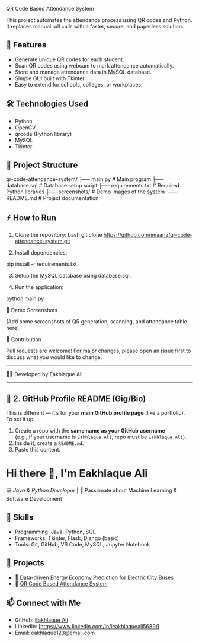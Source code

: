 QR Code Based Attendance System

This project automates the attendance process using QR codes and Python.  
It replaces manual roll calls with a faster, secure, and paperless solution.

## 🚀 Features
- Generate unique QR codes for each student.
- Scan QR codes using webcam to mark attendance automatically.
- Store and manage attendance data in MySQL database.
- Simple GUI built with Tkinter.
- Easy to extend for schools, colleges, or workplaces.

## 🛠 Technologies Used
- Python  
- OpenCV  
- qrcode (Python library)  
- MySQL  
- Tkinter  

## 📂 Project Structure

qr-code-attendance-system/ ├── main.py            # Main program ├── database.sql       # Database setup script ├── requirements.txt   # Required Python libraries ├── screenshots/       # Demo images of the system └── README.md          # Project documentation

## ⚡ How to Run
1. Clone the repository:
   bash
   git clone https://github.com/imaariz/qr-code-attendance-system.git

2. Install dependencies:

pip install -r requirements.txt


3. Setup the MySQL database using database.sql.


4. Run the application:

python main.py



📸 Demo Screenshots

(Add some screenshots of QR generation, scanning, and attendance table here)

🤝 Contribution

Pull requests are welcome! For major changes, please open an issue first to discuss what you would like to change.


---

👨‍💻 Developed by Eakhlaque Ali

---

## 👤 2. GitHub Profile README (Gig/Bio)

This is different — it’s for your **main GitHub profile page** (like a portfolio).  
To set it up:  

1. Create a repo with the **same name as your GitHub username**  
   (e.g., if your username is `Eakhlaque Ali`, repo must be `Eakhlaque Ali`).  
2. Inside it, create a `README.md`.  
3. Paste this content:  


# Hi there 👋, I'm Eakhlaque Ali  

💻 *Java & Python Developer* | 🚀 Passionate about Machine Learning & Software Development  

## 🔧 Skills
- Programming: Java, Python, SQL  
- Frameworks: Tkinter, Flask, Django (basic)  
- Tools: Git, GitHub, VS Code, MySQL, Jupyter Notebook  

## 📂 Projects
- 🚌 [Data-driven Energy Economy Prediction for Electric City Buses](https://github.com/imaariz/data-driven-energy-economy-prediction)  
- 📌 [QR Code Based Attendance System](https://github.com/imaariz/qr-code-attendance-system)  

## 📫 Connect with Me
- GitHub: [Eakhlaque Ali](https://github.com/imaariz)  
- LinkedIn: [https://www.linkedin.com/in/ieakhlaqueali5689/]  
- Email: eakhlaque123@email.com
